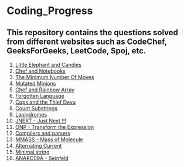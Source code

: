 # Coding_Progress

## This repository contains the questions solved from different websites such as CodeChef, GeeksForGeeks, LeetCode, Spoj, etc.

1) [Little Elephant and Candies](https://github.com/aadityavikram/Solved_Questions/blob/master/lecandy.cpp)
2) [Chef and Notebooks](https://github.com/aadityavikram/Solved_Questions/blob/master/cnote.cpp)
3) [The Minimum Number Of Moves](https://github.com/aadityavikram/Solved_Questions/blob/master/salary.cpp)
4) [Mutated Minions](https://github.com/aadityavikram/Solved_Questions/blob/master/chn15a.cpp)
5) [Chef and Rainbow Array](https://github.com/aadityavikram/Solved_Questions/blob/master/rainbowa.cpp)
6) [Forgotten Language](https://github.com/aadityavikram/Solved_Questions/blob/master/frgtnlng.cpp)
7) [Cops and the Thief Devu](https://github.com/aadityavikram/Solved_Questions/blob/master/cops.cpp)
8) [Count Substrings](https://github.com/aadityavikram/Solved_Questions/blob/master/csub.cpp)
9) [Lapindromes](https://github.com/aadityavikram/Solved_Questions/blob/master/lapin.cpp)
10) [JNEXT - Just Next !!!](https://github.com/aadityavikram/Solved_Questions/blob/master/jnext.cpp)
11) [ONP - Transform the Expression](https://github.com/aadityavikram/Solved_Questions/blob/master/onp.cpp)
12) [Compilers and parsers](https://github.com/aadityavikram/Solved_Questions/blob/master/compiler.cpp)
13) [MMASS - Mass of Molecule](https://github.com/aadityavikram/Solved_Questions/blob/master/mmass.cpp)
14) [Alternating Current](https://github.com/aadityavikram/Solved_Questions/blob/master/ac.cpp)
15) [Minimal string](https://github.com/aadityavikram/Solved_Questions/blob/master/minstring.cpp)
16) [ANARC09A - Seinfeld](https://github.com/aadityavikram/Solved_Questions/blob/master/anarc09a.cpp)
